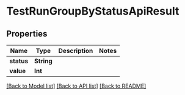 # TestRunGroupByStatusApiResult

## Properties
Name | Type | Description | Notes
------------ | ------------- | ------------- | -------------
**status** | **String** |  | 
**value** | **Int** |  | 

[[Back to Model list]](../README.md#documentation-for-models) [[Back to API list]](../README.md#documentation-for-api-endpoints) [[Back to README]](../README.md)


